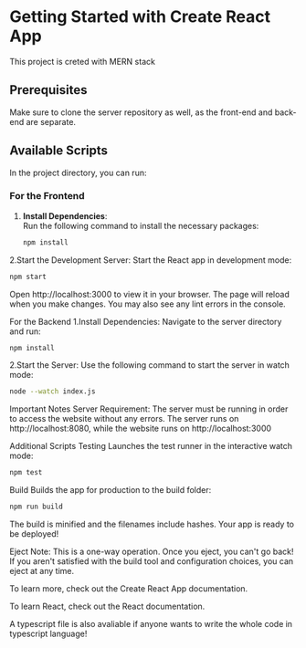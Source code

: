 # Getting Started with Create React App

This project is creted with  MERN stack

## Prerequisites

Make sure to clone the server repository as well, as the front-end and back-end are separate.

## Available Scripts

In the project directory, you can run:

### For the Frontend

1. **Install Dependencies**:  
   Run the following command to install the necessary packages:
   ```bash
   npm install

2.Start the Development Server:
Start the React app in development mode:
```bash
npm start
```
Open http://localhost:3000 to view it in your browser. The page will reload when you make changes. You may also see any lint errors in the console.

For the Backend
1.Install Dependencies:
Navigate to the server directory and run:
```bash
npm install
```
2.Start the Server:
Use the following command to start the server in watch mode:
```bash
node --watch index.js
```
Important Notes
 Server Requirement: The server must be running in order to access the website without any errors. The server runs on http://localhost:8080, while the website runs on http://localhost:3000

 Additional Scripts
Testing
Launches the test runner in the interactive watch mode:
```bash
npm test
```
Build
Builds the app for production to the build folder:
```bash
npm run build
```
The build is minified and the filenames include hashes. Your app is ready to be deployed!

Eject
Note: This is a one-way operation. Once you eject, you can't go back! If you aren't satisfied with the build tool and configuration choices, you can eject at any time.

To learn more, check out the Create React App documentation.

To learn React, check out the React documentation.

A typescript file is also avaliable if anyone wants to write the whole code in typescript language!
